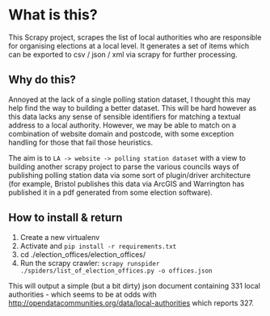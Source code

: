 # What is this?

This Scrapy project, scrapes the list of local authorities who are responsible
for organising elections at a local level. It generates a set of items which
can be exported to csv / json / xml via scrapy for further processing.

## Why do this?

Annoyed at the lack of a single polling station dataset, I thought this may
help find the way to building a better dataset. This will be hard however
as this data lacks any sense of sensible identifiers for matching a textual address
to a local authority. However, we may be able to match on a combination of
website domain and postcode, with some exception handling for those that fail
those heuristics.

The aim is to `LA -> website -> polling station dataset` with a view to building
another scrapy project to parse the various councils ways of publishing polling
station data via some sort of plugin/driver architecture (for example, Bristol publishes
  this data via ArcGIS and Warrington has published it in a pdf generated from some
  election software).  

## How to install & return

1. Create a new virtualenv
2. Activate and `pip install -r requirements.txt`
3. cd ./election_offices/election_offices/
4. Run the scrapy crawler: `scrapy runspider ./spiders/list_of_election_offices.py -o offices.json`

This will output a simple (but a bit dirty) json document containing 331 local authorities - which
seems to be at odds with http://opendatacommunities.org/data/local-authorities which reports 327.

